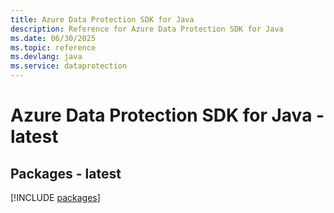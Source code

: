 ```yaml
---
title: Azure Data Protection SDK for Java
description: Reference for Azure Data Protection SDK for Java
ms.date: 06/30/2025
ms.topic: reference
ms.devlang: java
ms.service: dataprotection
---
```

# Azure Data Protection SDK for Java - latest
## Packages - latest
[!INCLUDE [packages](data-protection-index.md)]